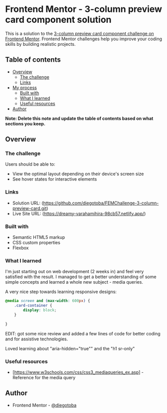 # Frontend Mentor - 3-column preview card component solution

This is a solution to the [3-column preview card component challenge on Frontend Mentor](https://www.frontendmentor.io/challenges/3column-preview-card-component-pH92eAR2-). Frontend Mentor challenges help you improve your coding skills by building realistic projects. 

## Table of contents

- [Overview](#overview)
  - [The challenge](#the-challenge)
  - [Links](#links)
- [My process](#my-process)
  - [Built with](#built-with)
  - [What I learned](#what-i-learned)
  - [Useful resources](#useful-resources)
- [Author](#author)


**Note: Delete this note and update the table of contents based on what sections you keep.**

## Overview

### The challenge

Users should be able to:

- View the optimal layout depending on their device's screen size
- See hover states for interactive elements


### Links

- Solution URL: (https://github.com/diegotoba/FEMChallenge-3-column-preview-card.git)
- Live Site URL: (https://dreamy-varahamihira-98cb57.netlify.app/)

### Built with

- Semantic HTML5 markup
- CSS custom properties
- Flexbox

### What I learned

I'm just starting out on web development (2 weeks in) and feel very satisfied with the result. I managed to get a better understanding of some simple concepts and learned a whole new subject - media queries.

A very nice step towards learning responsive designs:

```css - proud of this:
@media screen and (max-width: 600px) {
    .card-container {
        display: block;
    }
    
}
```
EDIT: got some nice review and added a few lines of code for better coding and for assistive technologies. 

Loved learning about "aria-hidden="true"" and the "h1 sr-only"

### Useful resources

- [https://www.w3schools.com/css/css3_mediaqueries_ex.asp] - Reference for the media query

## Author

- Frontend Mentor - [@diegotoba](https://www.frontendmentor.io/profile/diegotoba)

